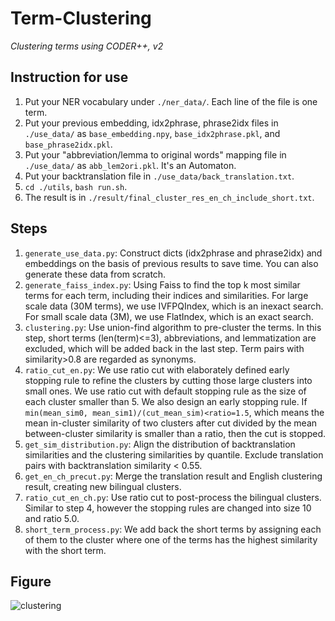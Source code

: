 # Term-Clustering
*Clustering terms using CODER++, v2*

## Instruction for use
1. Put your NER vocabulary under `./ner_data/`. Each line of the file is one term.
2. Put your previous embedding, idx2phrase, phrase2idx files in `./use_data/` as `base_embedding.npy`, `base_idx2phrase.pkl`, and `base_phrase2idx.pkl`.
3. Put your "abbreviation/lemma to original words" mapping file in `./use_data/` as `abb_lem2ori.pkl`. It's an Automaton.
4. Put your backtranslation file in `./use_data/back_translation.txt`.
5. `cd ./utils`, `bash run.sh`.
6. The result is in `./result/final_cluster_res_en_ch_include_short.txt`.

## Steps
1. `generate_use_data.py`: Construct dicts (idx2phrase and phrase2idx) and embeddings on the basis of previous results to save time. You can also generate these data from scratch.
2. `generate_faiss_index.py`: Using Faiss to find the top k most similar terms for each term, including their indices and similarities. For large scale data (30M terms), we use IVFPQIndex, which is an inexact search. For small scale data (3M), we use FlatIndex, which is an exact search.
3. `clustering.py`: Use union-find algorithm to pre-cluster the terms. In this step, short terms (len(term)<=3), abbreviations, and lemmatization are excluded, which will be added back in the last step. Term pairs with similarity>0.8 are regarded as synonyms.
4. `ratio_cut_en.py`: We use ratio cut with elaborately defined early stopping rule to refine the clusters by cutting those large clusters into small ones. We use ratio cut with default stopping rule as the size of each cluster smaller than 5. We also design an early stopping rule. If `min(mean_sim0, mean_sim1)/(cut_mean_sim)<ratio=1.5`, which means the mean in-cluster similarity of two clusters after cut divided by the mean between-cluster similarity is smaller than a ratio, then the cut is stopped.
5. `get_sim_distribution.py`: Align the distribution of backtranslation similarities and the clustering similarities by quantile. Exclude translation pairs with backtranslation similarity < 0.55.
6. `get_en_ch_precut.py`: Merge the translation result and English clustering result, creating new bilingual clusters.
7. `ratio_cut_en_ch.py`: Use ratio cut to post-process the bilingual clusters. Similar to step 4, however the stopping rules are changed into size 10 and ratio 5.0.
8. `short_term_process.py`: We add back the short terms by assigning each of them to the cluster where one of the terms has the highest similarity with the short term.

## Figure
![clustering](https://user-images.githubusercontent.com/34975104/208680655-75240f60-fe4d-4068-9310-6736d59427df.png)

